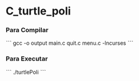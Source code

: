 # C_turtle_poli


### Para Compilar
ˋˋˋ
 gcc -o output main.c quit.c menu.c -lncurses
 ˋˋˋ


### Para Executar
ˋˋˋ
./turtlePoli
 ˋˋˋ
